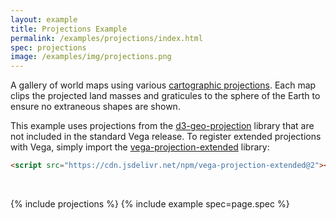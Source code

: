 ```yaml
---
layout: example
title: Projections Example
permalink: /examples/projections/index.html
spec: projections
image: /examples/img/projections.png
---
```


A gallery of world maps using various [cartographic projections](../../docs/projections). Each map clips the projected land masses and graticules to the sphere of the Earth to ensure no extraneous shapes are shown.

This example uses projections from the [d3-geo-projection](https://github.com/d3/d3-geo-projection) library that are not included in the standard Vega release. To register extended projections with Vega, simply import the [vega-projection-extended](https://github.com/vega/vega/tree/master/packages/vega-projection-extended) library:

```html
<script src="https://cdn.jsdelivr.net/npm/vega-projection-extended@2"></script>
```

<br/>

{% include projections %}
{% include example spec=page.spec %}
